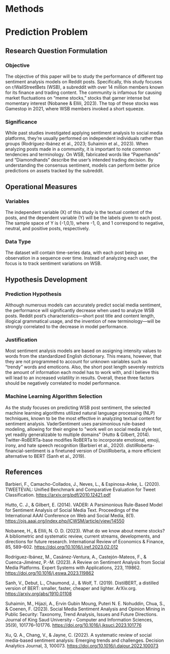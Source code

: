 # Methods

# Prediction Problem

## Research Question Formulation

### Objective

The objective of this paper will be to study the performance of different top sentiment analysis models on Reddit posts. Specifically, this study focuses on r/WallStreetBets (WSB), a subreddit with over 14 million members known for its finance and trading content. The community is infamous for causing market fluctuations on “meme stocks,” stocks that garner intense but momentary interest (Nobanee & Ellili, 2023). The top of these stocks was Gamestop in 2021, where WSB members invoked a short squeeze.

### Significance

While past studies investigated applying sentiment analysis to social media platforms, they’re usually performed on independent individuals rather than groups (Rodríguez-Ibánez et al., 2023; Suhaimin et al., 2023). When analyzing posts made in a community, it is important to note common tendencies and terminology. On WSB, fabricated words like “Paperhands” and “Diamondhands” describe the user’s intended trading decision. By understanding the consensus sentiment, models can perform better price predictions on assets tracked by the subreddit.

## Operational Measures

### Variables

The independent variable (X) of this study is the textual content of the posts, and the dependent variable (Y) will be the labels given to each post. The sample space of Y is {-1,0,1}, where -1, 0, and 1 correspond to negative, neutral, and positive posts, respectively.

### Data Type

The dataset will contain time-series data, with each post being an observation in a sequence over time. Instead of analyzing each user, the focus is to track sentiment variations on WSB.

## Hypothesis Development

### Prediction Hypothesis

Although numerous models can accurately predict social media sentiment, the performance will significantly decrease when used to analyze WSB posts. Reddit post’s characteristics—short post title and content length, illogical grammatical usage, and the invention of new terminology—will be strongly correlated to the decrease in model performance.

### Justification

Most sentiment analysis models are based on assigning intensity values to words from the standardized English dictionary. This means, however, that they are not programmed to account for unknown variables such as “trendy” words and emoticons. Also, the short post length severely restricts the amount of information each model has to work with, and I believe this will lead to an increased volatility in results. Overall, these three factors should be negatively correlated to model performance.

### Machine Learning Algorithm Selection

As the study focuses on predicting WSB post sentiment, the selected machine learning algorithms utilized natural language processing (NLP) techniques, known to be the most effective in analyzing textual content for sentiment analysis. VaderSentiment uses parsimonious rule-based modeling, allowing for their engine to "work well on social media style text, yet readily generalizable to multiple domains" (Hutto & Gilbert, 2014). Twitter-RoBERTa-base modifies RoBERTa to incorporate emotional, emoji, irony, and hate speech recognition (Barbieri et al., 2020). distilRoberta-financial-sentiment is a finetuned version of DistilRoberta, a more efficient alternative to BERT (Sanh et al., 2019).

## References

Barbieri, F., Camacho-Collados, J., Neves, L., & Espinosa-Anke, L. (2020). TWEETEVAL: Unified Benchmark and Comparative Evaluation for Tweet Classification. https://arxiv.org/pdf/2010.12421.pdf

Hutto, C. J., & Gilbert, E. (2014). VADER: A Parsimonious Rule-Based Model for Sentiment Analysis of Social Media Text. Proceedings of the International AAAI Conference on Web and Social Media, 8(1). https://ojs.aaai.org/index.php/ICWSM/article/view/14550

Nobanee, H., & Ellili, N. O. D. (2023). What do we know about meme stocks? A bibliometric and systematic review, current streams, developments, and directions for future research. International Review of Economics & Finance, 85, 589–602. https://doi.org/10.1016/j.iref.2023.02.012

Rodríguez-Ibánez, M., Casánez-Ventura, A., Castejón-Mateos, F., & Cuenca-Jiménez, P.-M. (2023). A Review on Sentiment Analysis from Social Media Platforms. Expert Systems with Applications, 223, 119862. https://doi.org/10.1016/j.eswa.2023.119862

Sanh, V., Debut, L., Chaumond, J., & Wolf, T. (2019). DistilBERT, a distilled version of BERT: smaller, faster, cheaper and lighter. ArXiv.org. https://arxiv.org/abs/1910.01108

Suhaimin, M., Hijazi, A., Ervin Gubin Moung, Puteri N. E. Nohuddin, Chua, S., & Coenen, F. (2023). Social Media Sentiment Analysis and Opinion Mining in Public Security: Taxonomy, Trend Analysis, Issues and Future Directions. Journal of King Saud University - Computer and Information Sciences, 35(9), 101776–101776. https://doi.org/10.1016/j.jksuci.2023.101776

Xu, Q. A., Chang, V., & Jayne, C. (2022). A systematic review of social media-based sentiment analysis: Emerging trends and challenges. Decision Analytics Journal, 3, 100073. https://doi.org/10.1016/j.dajour.2022.100073


